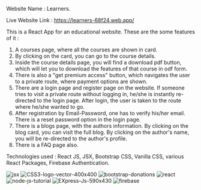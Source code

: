 Website Name : Learners.

Live Website Link : https://learners-68f24.web.app/

This is a React App for an educational website. These are the some features of it :

1. A courses page, where all the courses are shown in card.
2. By clicking on the card, you can go to the course details.
3. Inside the course details page, you will find a download pdf button, which will let you to download the features of that course in odf form.
4. There is also a "get premium access" button, which navigates the user to a private route, where payment options are shown.
5. There are a login page and register page on the website. If someone tries to visit a private route without logging in, he/she is instantly re-directed to the login page. After login, the user is taken to the route where he/she wanted to go.
6. After registration by Email-Password, one has to verify his/her email. There is a reset password option in the login page.
7. There is a blogs page, with the authors information. By clicking on the blog card, you can visit the full blog. By clicking on the author's name, you will be re-directed to the author's profile.
8. There is a FAQ page also.

Technologies used : React JS, JSX, Bootstrap CSS, Vanilla CSS, various React Packages, Firebase Authentication.

![jsx](https://github.com/Waheed-Labib/learners-client-side/assets/108469789/a1012fa5-eef4-4404-a103-b94578ea40e7)
![CSS3-logo-vector-400x400](https://github.com/Waheed-Labib/learners-client-side/assets/108469789/3e03a007-fd15-4d47-b8dd-15bbea17663d)
![bootstrap-donations](https://github.com/Waheed-Labib/learners-client-side/assets/108469789/96c5b6b5-14cc-45b9-bf8b-59ad17abe4ca)
![react](https://github.com/Waheed-Labib/learners-client-side/assets/108469789/0030e5e0-b2cb-421c-969f-8bbf768e0ac4)
![node-js-tutorial](https://github.com/Waheed-Labib/learners-client-side/assets/108469789/427d74b9-47ef-446c-9465-9568144e767f)
![EXpress-Js-590x430](https://github.com/Waheed-Labib/learners-client-side/assets/108469789/534c0689-2d91-45da-b153-97e3f66be25c)
![firebase](https://github.com/Waheed-Labib/learners-client-side/assets/108469789/5371eda0-9d05-475d-94bb-e9dcf5d87e27)

